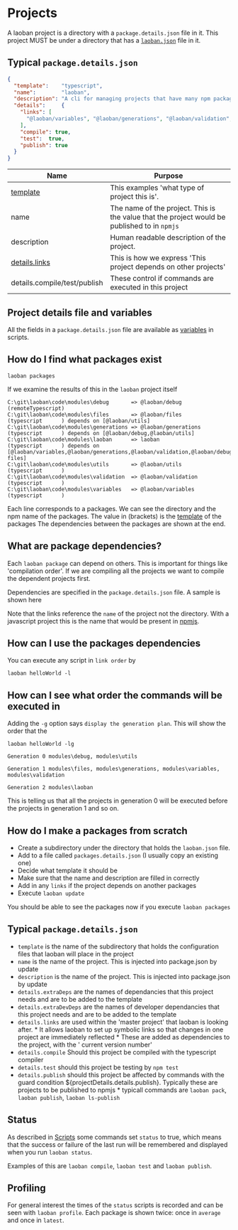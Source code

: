 # Projects

A laoban project is a directory with a `package.details.json` file in it. This project MUST be under a directory that
has a [`laoban.json`](LAOBAN.JSON.md) file in it.

## Typical `package.details.json`

```json
{
  "template":    "typescript",
  "name":        "laoban",
  "description": "A cli for managing projects that have many npm packages",
  "details":     {
    "links": [
      "@laoban/variables", "@laoban/generations", "@laoban/validation", "@laoban/debug", "@laoban/files"
    ],
    "compile": true,
    "test":  true,
    "publish": true
  }
}
```
| Name | Purpose
| --- | --- |
|[template](TEMPLATES.md) | This examples 'what type of project this is'.
| name | The name of the project. This is the value that the project would be published to in `npmjs`
| description | Human readable description of the project.
| [details.links](#dependencies) | This is how we express 'This project depends on other projects'
| details.compile/test/publish | These control if commands are executed in this project

## Project details file and variables
All the fields in a `package.details.json` file are available as [variables](VARIABLES.md) in scripts.

<a id='projects'></a>
## How do I find what packages exist

```shell
laoban packages
```
If we examine the results of this in the `laoban` project itself
```text
C:\git\laoban\code\modules\debug       => @laoban/debug       (remoteTypescript)
C:\git\laoban\code\modules\files       => @laoban/files       (typescript      ) depends on [@laoban/utils]
C:\git\laoban\code\modules\generations => @laoban/generations (typescript      ) depends on [@laoban/debug,@laoban/utils]
C:\git\laoban\code\modules\laoban      => laoban                 (typescript      ) depends on [@laoban/variables,@laoban/generations,@laoban/validation,@laoban/debug,@laoban/
files]
C:\git\laoban\code\modules\utils       => @laoban/utils       (typescript      )
C:\git\laoban\code\modules\validation  => @laoban/validation  (typescript      )
C:\git\laoban\code\modules\variables   => @laoban/variables   (typescript      )
```
Each line corresponds to a packages. We can see the directory and the npm name of the packages.
The value in (brackets) is the [template](TEMPLATES.md) of the packages
The dependencies between the packages are shown at the end.

<a id='dependencies'></a>
## What are package dependencies?
Each `laoban package` can depend on others. This is important for things like 'compilation order'. If we are compiling
all the projects we want to compile the dependent projects first. 

Dependencies are specified in the `package.details.json` file. A sample is shown here

Note that the links reference the `name` of the project not the directory. With a javascript project this is the 
name that would be present in [npmjs](https://www.npmjs.com).

## How can I use the packages dependencies

You can execute any script in `link order` by
```shell
laoban helloWorld -l
```

## How can I see what order the commands will be executed in

Adding the `-g` option says `display the generation plan`. This will show the order that the 
```shell
laoban helloWorld -lg
```

```text
Generation 0 modules\debug, modules\utils

Generation 1 modules\files, modules\generations, modules\variables, modules\validation

Generation 2 modules\laoban
```
This is telling us that all the projects in generation 0 will be executed before the projects in generation 1 and so on.

## How do I make a packages from scratch

* Create a subdirectory under the directory that holds the `laoban.json` file. 
* Add to a file called `packages.details.json` (I usually copy an existing one)
* Decide what template it should be
* Make sure that the name and description are filled in correctly
* Add in any `links` if the project depends on another packages
* Execute `laoban update`

You should be able to see the packages now if you execute `laoban packages`

## Typical `package.details.json`

* `template` is the name of the subdirectory that holds the configuration files that laoban will place in the project
* `name` is the name of the project. This is injected into package.json by update
* `description` is the name of the project. This is injected into package.json by update
* `details.extraDeps` are the names of dependancies that this project needs and are to be added to the template
* `details.extraDevDeps` are the names of developer dependancies that this project needs and are to be added to the template
* `details.links` are used within the 'master project' that laoban is looking after. * It allows laoban to set up symbolic links
  so that changes in one project are immediately reflected * These are added as dependencies to the project, with the '
  current version number'
* `details.compile` Should this project be compiled with the typescript compiler
* `details.test` should this project be testing by `npm test`
* `details.publish` should this project be affected by commands with the guard condition ${projectDetails.details.publish}. Typically these are projects to be published to npmjs * typicall commands are `laoban pack`, `laoban publish`, `laoban ls-publish`

## Status

As described in [Scripts](SCRIPTS.md#complexCommands) some commands set `status` to true,
 which means that the success or failure of the last run will be remembered and displayed 
when you run `laoban status`.

Examples of this are `laoban compile`, `laoban test` and `laoban publish`.

## Profiling
For general interest the times of the `status` scripts is recorded and 
can be seen with `laoban profile`. Each package is shown twice: once in `average`
and once in `latest`.

